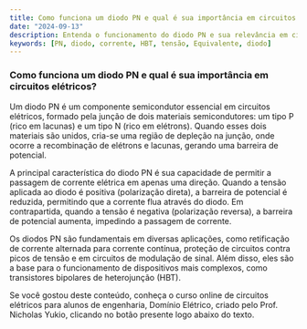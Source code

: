 ```yaml
---
title: Como funciona um diodo PN e qual é sua importância em circuitos elétricos?
date: "2024-09-13"
description: Entenda o funcionamento do diodo PN e sua relevância em circuitos elétricos.
keywords: [PN, diodo, corrente, HBT, tensão, Equivalente, diodo]
---
```


### Como funciona um diodo PN e qual é sua importância em circuitos elétricos?

Um diodo PN é um componente semicondutor essencial em circuitos elétricos, formado pela junção de dois materiais semicondutores: um tipo P (rico em lacunas) e um tipo N (rico em elétrons). Quando esses dois materiais são unidos, cria-se uma região de depleção na junção, onde ocorre a recombinação de elétrons e lacunas, gerando uma barreira de potencial.

A principal característica do diodo PN é sua capacidade de permitir a passagem de corrente elétrica em apenas uma direção. Quando a tensão aplicada ao diodo é positiva (polarização direta), a barreira de potencial é reduzida, permitindo que a corrente flua através do diodo. Em contrapartida, quando a tensão é negativa (polarização reversa), a barreira de potencial aumenta, impedindo a passagem de corrente.

Os diodos PN são fundamentais em diversas aplicações, como retificação de corrente alternada para corrente contínua, proteção de circuitos contra picos de tensão e em circuitos de modulação de sinal. Além disso, eles são a base para o funcionamento de dispositivos mais complexos, como transistores bipolares de heterojunção (HBT).

Se você gostou deste conteúdo, conheça o curso online de circuitos elétricos para alunos de engenharia, Domínio Elétrico, criado pelo Prof. Nicholas Yukio, clicando no botão presente logo abaixo do texto.